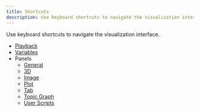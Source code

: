 ```yaml
---
title: Shortcuts
description: Use keyboard shortcuts to navigate the visualization interface.
---
```


Use keyboard shortcuts to navigate the visualization interface.

- [Playback](/visualizing/playback#shortcuts)
- [Variables](/visualizing/variables#shortcuts)
- Panels
  - [General](/visualization/panels/introduction#shortcuts)
  - [3D](/visualization/panels/3d#shortcuts)
  - [Image](/visualization/panels/image#shortcuts)
  - [Plot](/visualization/panels/plot#shortcuts)
  - [Tab](/visualization/panels/tab#shortcuts)
  - [Topic Graph](/visualization/panels/topic-graph#shortcuts)
  - [User Scripts](/visualization/panels/user-scripts#shortcuts)
